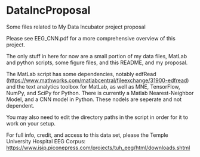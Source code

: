 # DataIncProposal
Some files related to My Data Incubator project proposal

Please see EEG_CNN.pdf for a more comprehensive overview of this project.

The only stuff in here for now are a small portion of my data files, MatLab and python scripts, some figure files, and this README, and my proposal. 

The MatLab script has some dependencies, notably edfRead (https://www.mathworks.com/matlabcentral/fileexchange/31900-edfread) and the text analytics toolbox for MatLab, as well as MNE, TensorFlow, NumPy, and SciPy for Python. There is currently a Matlab Nearest-Neighbor Model, and a CNN model in Python. These nodels are seperate and not dependent.

You may also need to edit the directory paths in the script in order for it to work on your setup.

For full info, credit, and access to this data set, please the Temple University Hospital EEG Corpus: https://www.isip.piconepress.com/projects/tuh_eeg/html/downloads.shtml
